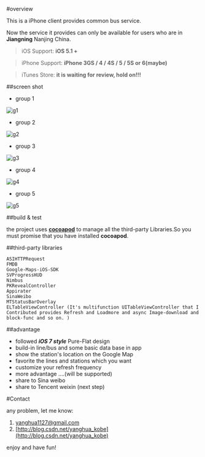 #overview

This is a iPhone client provides common bus service. <br />

Now the service it provides  can only be available for users who are in **Jiangning** Nanjing China.

> iOS Support: **iOS 5.1 +**

> iPhone Support: **iPhone 3GS / 4 / 4S / 5 / 5S or 6(maybe)** 

> iTunes Store:  **it is waiting for review, hold on!!!**


##screen shot
* group 1

![g1](http://img.my.csdn.net/uploads/201306/30/1372560584_2067.png)

* group 2

![g2](http://img.my.csdn.net/uploads/201306/30/1372560584_7360.png)

* group 3

![g3](http://img.my.csdn.net/uploads/201306/30/1372560585_7606.png)

* group 4

![g4](http://img.my.csdn.net/uploads/201306/30/1372560586_9306.png)

* group 5

![g5](http://img.my.csdn.net/uploads/201306/30/1372560584_8863.png)

##build & test

the project uses **[cocoapod](http://cocoapods.org/)** to manage all the third-party Libraries.So you must promise that you have installed **cocoapod**.

##third-party libraries

```
ASIHTTPRequest
FMDB
Google-Maps-iOS-SDK
SVProgressHUD
Nimbus
PKRevealController
Appirater
SinaWeibo
MTStatusBarOverlay
ELTableViewController (It's multifunction UITableViewController that I Contributed provides Refresh and Loadmore and async Image-download and block-func and so on. )
```

##advantage
* followed ***iOS 7 style*** Pure-Flat design
* build-in line/bus and some basic data base in app
* show the station's location on the Google Map
* favorite the lines and stations which you want 
* customize your refresh frequency
* more advantage ….(will be supported)
* share to Sina weibo
* share to Tencent weixin (next step)

#Contact

any problem, let me know:

1. [yanghua1127@gmail.com](yanghua1127@gmail.com)
2. [http://blog.csdn.net/yanghua_kobe](http://blog.csdn.net/yanghua_kobe)

enjoy and have fun!